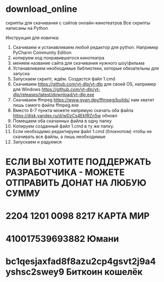 # download_online
скрипты для скачивания с сайтов онлайн-кинотеатров
Все скрипты написаны на Python

Инструкция для новичка:
1) Скачиваем и устанавливаем любой редактор для python. Например PyCharm Community Edition
2) копируем код понравившегося кинотеатра
3) меняем название сайта для скачивания нужного шоу\фильма
4) Устанавливаем необходимые библиотеки, которые обязательны для запуска
5) Запускаем скрипт, ждём. Создастся файл 1.cmd
6) Скачиваем https://github.com/yt-dlp/yt-dlp для своей OS, например для Windows https://github.com/yt-dlp/yt-dlp/releases/latest/download/yt-dlp.exe
7) Скачиваем ffmpeg https://www.gyan.dev/ffmpeg/builds/ нам хватит лишь самого файла ffmpeg.exe
8) Вместо 6-7 пункта можете напрямую скачать оба файла https://disk.yandex.ru/d/wDzCs4EkfRZn5w обновл
9) Помещаем оба скачанных файла в одну папку
10) Копируем созданный файл 1.cmd в ту же папку.
11) Если необходимо редактируем файл 1.cmd (блокнотом) чтобы не скачивать все файлы, а лишь необходимые
12) Запускаем и радуемся

# ЕСЛИ ВЫ ХОТИТЕ ПОДДЕРЖАТЬ РАЗРАБОТЧИКА - МОЖЕТЕ ОТПРАВИТЬ ДОНАТ НА ЛЮБУЮ СУММУ
# 2204 1201 0098 8217 КАРТА МИР
# 410017539693882 Юмани
# bc1qesjaxfad8f8azu2cp4gsvt2j9a4yshsc2swey9  Биткоин кошелёк
